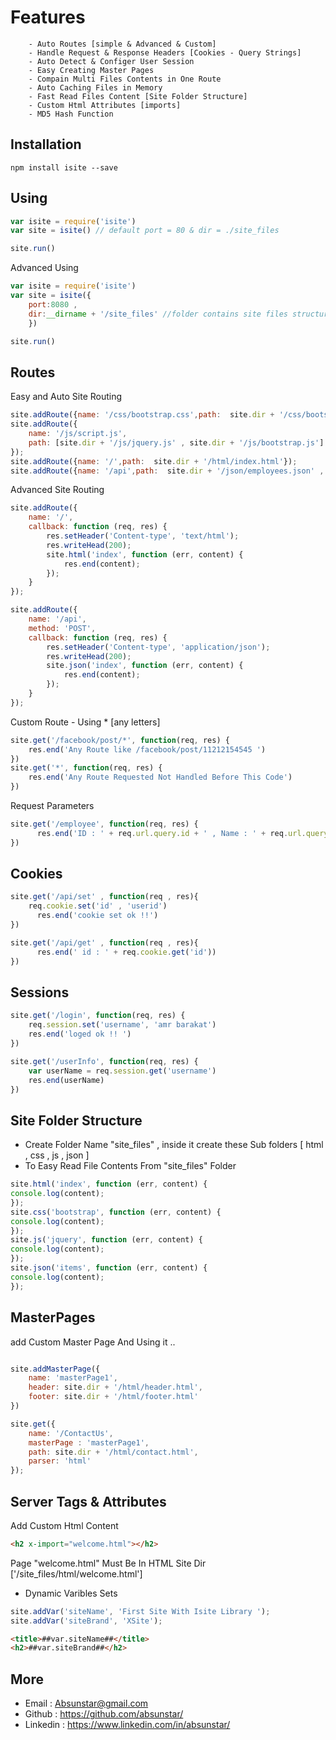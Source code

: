 # Features

        - Auto Routes [simple & Advanced & Custom]  
        - Handle Request & Response Headers [Cookies - Query Strings]
        - Auto Detect & Configer User Session  
        - Easy Creating Master Pages
        - Compain Multi Files Contents in One Route
        - Auto Caching Files in Memory 
        - Fast Read Files Content [Site Folder Structure]
        - Custom Html Attributes [imports]
        - MD5 Hash Function  

## Installation

`npm install isite --save`


## Using

```js
var isite = require('isite')
var site = isite() // default port = 80 & dir = ./site_files

site.run()
```
Advanced Using

```js
var isite = require('isite')
var site = isite({
    port:8080 , 
    dir:__dirname + '/site_files' //folder contains site files structure
    })

site.run()
```


## Routes

Easy and Auto Site Routing

```js
site.addRoute({name: '/css/bootstrap.css',path:  site.dir + '/css/bootstrap.min.css'});
site.addRoute({
    name: '/js/script.js',
    path: [site.dir + '/js/jquery.js' , site.dir + '/js/bootstrap.js']
});
site.addRoute({name: '/',path:  site.dir + '/html/index.html'});
site.addRoute({name: '/api',path:  site.dir + '/json/employees.json' , method:'POST'});
```

Advanced Site Routing

```js
site.addRoute({
    name: '/',
    callback: function (req, res) {
        res.setHeader('Content-type', 'text/html');
        res.writeHead(200);
        site.html('index', function (err, content) {
            res.end(content);
        });
    }
});

site.addRoute({
    name: '/api',
    method: 'POST',
    callback: function (req, res) {
        res.setHeader('Content-type', 'application/json');
        res.writeHead(200);
        site.json('index', function (err, content) {
            res.end(content);
        });
    }
});

```

Custom Route - Using * [any letters]

```js
site.get('/facebook/post/*', function(req, res) {
    res.end('Any Route like /facebook/post/11212154545 ')
})
site.get('*', function(req, res) {
    res.end('Any Route Requested Not Handled Before This Code')
})
```

Request Parameters

```js
site.get('/employee', function(req, res) {
      res.end('ID : ' + req.url.query.id + ' , Name : ' + req.url.query.name)
})
```

## Cookies

```js
site.get('/api/set' , function(req , res){
    req.cookie.set('id' , 'userid')
      res.end('cookie set ok !!')
})

site.get('/api/get' , function(req , res){
      res.end(' id : ' + req.cookie.get('id'))
})
```

## Sessions

```js
site.get('/login', function(req, res) {
    req.session.set('username', 'amr barakat')
    res.end('loged ok !! ')
})

site.get('/userInfo', function(req, res) {
    var userName = req.session.get('username')
    res.end(userName)
})
```
## Site Folder Structure

- Create Folder Name "site_files" ,
inside it create these Sub folders [
    html , css , js , json
]
- To Easy Read File Contents From "site_files" Folder

```js
site.html('index', function (err, content) {
console.log(content);
});
site.css('bootstrap', function (err, content) {
console.log(content);
});
site.js('jquery', function (err, content) {
console.log(content);
});
site.json('items', function (err, content) {
console.log(content);
});
```
## MasterPages

add Custom Master Page And Using it ..

```js

site.addMasterPage({
    name: 'masterPage1',
    header: site.dir + '/html/header.html',
    footer: site.dir + '/html/footer.html'
})

site.get({
    name: '/ContactUs',
    masterPage : 'masterPage1',
    path: site.dir + '/html/contact.html',
    parser: 'html'
});

```

## Server Tags & Attributes

Add Custom Html Content 

```html
<h2 x-import="welcome.html"></h2>
```
Page "welcome.html" Must Be In HTML Site Dir ['/site_files/html/welcome.html']

- Dynamic Varibles Sets

```js
site.addVar('siteName', 'First Site With Isite Library ');
site.addVar('siteBrand', 'XSite');
```
```html
<title>##var.siteName##</title>
<h2>##var.siteBrand##</h2>
```

## More

- Email    : Absunstar@gmail.com
- Github   : https://github.com/absunstar/
- Linkedin : https://www.linkedin.com/in/absunstar/